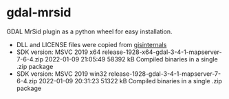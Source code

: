 # gdal-mrsid
GDAL MrSid plugin as a python wheel for easy installation.
* DLL and LICENSE files were copied from [gisinternals](https://www.gisinternals.com/release.php) 
* SDK version: MSVC 2019	x64		release-1928-x64-gdal-3-4-1-mapserver-7-6-4.zip	2022-01-09 21:05:49	58392 kB	Compiled binaries in a single .zip package
* SDK version: MSVC 2019	win32	release-1928-gdal-3-4-1-mapserver-7-6-4.zip	2022-01-09 20:31:23	51322 kB	Compiled binaries in a single .zip package